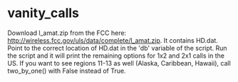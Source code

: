 # vanity_calls

Download l_amat.zip from the FCC here: http://wireless.fcc.gov/uls/data/complete/l_amat.zip.  It contains HD.dat.  Point to the correct location of HD.dat in the 'db' variable of the script.  Run the script and it will print the remaining options for 1x2 and 2x1 calls in the US.  If you want to see regions 11-13 as well  (Alaska, Caribbean, Hawaii), call two_by_one() with False instead of True.
